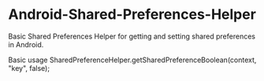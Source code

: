 Android-Shared-Preferences-Helper
=================================

Basic Shared Preferences Helper for getting and setting shared preferences in Android. 


Basic usage
SharedPreferenceHelper.getSharedPreferenceBoolean(context, "key", false);
